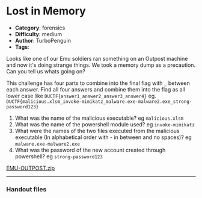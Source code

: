 Lost in Memory
======================

- **Category**: forensics
- **Difficulty**: medium
- **Author**: TurboPenguin
- **Tags**: 

Looks like one of our Emu soldiers ran something on an Outpost machine and now it's doing strange things.
We took a memory dump as a precaution. Can you tell us whats going on?

This challenge has four parts to combine into the final flag with `_` between each answer.
Find all four answers and combine them into the flag as all lower case like `DUCTF{answer1_answer2_answer3_answer4}`
eg. `DUCTF{malicious.xlsm_invoke-mimikatz_malware.exe-malware2.exe_strong-password123}`

1. What was the name of the malicious executable? eg `malicious.xlsm`
2. What was the name of the powershell module used? eg `invoke-mimikatz`
3. What were the names of the two files executed from the malicious executable (In alphabetical order with - in between and no spaces)? eg `malware.exe-malware2.exe`
4. What was the password of the new account created through powershell? eg `strong-password123`

[EMU-OUTPOST.zip](https://bigfiles.duc.tf/2024/lost-in-memory/EMU-OUTPOST.zip)

---

### Handout files


